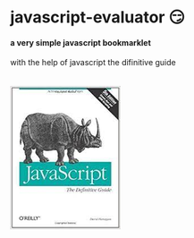 # javascript-evaluator 😏                                                                                                                                                                                                                                                                                                            
#### a very simple javascript bookmarklet 
 
with the help of javascript the difinitive guide<br/><br/><br/>
![difinitive guide](download.jpg)
